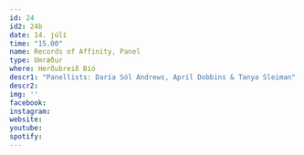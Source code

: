 ```yaml
---
id: 24
id2: 24b
date: 14. júlí
time: "15.00"
name: Records of Affinity, Panel
type: Umræður
where: Herðubreið Bíó
descr1: "Panellists: Daría Sól Andrews, April Dobbins & Tanya Sleiman"
descr2: 
img: ''
facebook: 
instagram:  
website:
youtube: 
spotify:
---
```

